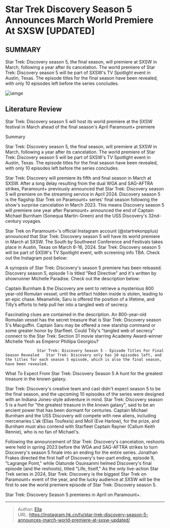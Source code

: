# Star Trek Discovery Season 5 Announces March World Premiere At SXSW [UPDATED]


## SUMMARY 



  Star Trek: Discovery season 5, the final season, will premiere at SXSW in March, following a year after its cancelation.   The world premiere of Star Trek: Discovery season 5 will be part of SXSW&#39;s TV Spotlight event in Austin, Texas.   The episode titles for the final season have been revealed, with only 10 episodes left before the series concludes.  

![iamge](https://static1.srcdn.com/wordpress/wp-content/uploads/2023/11/wheresdiscovery_killingthehype.jpg)

## Literature Review
Star Trek: Discovery season 5 will host its world premiere at the SXSW festival in March ahead of the final season&#39;s April Paramount&#43; premiere





Summary

  Star Trek: Discovery season 5, the final season, will premiere at SXSW in March, following a year after its cancelation.   The world premiere of Star Trek: Discovery season 5 will be part of SXSW&#39;s TV Spotlight event in Austin, Texas.   The episode titles for the final season have been revealed, with only 10 episodes left before the series concludes.  







Star Trek: Discovery will premiere its fifth and final season in March at SXSW. After a long delay resulting from the dual WGA and SAG-AFTRA strikes, Paramount&#43; previously announced that Star Trek: Discovery season 5 will premiere on the streaming service in April 2024. Discovery season 5 is the flagship Star Trek on Paramount&#43; series&#39; final season following the show&#39;s surprise cancelation in March 2023. This means Discovery season 5 will premiere one year after Paramount&#43; announced the end of Captain Michael Burnham (Sonequa Martin-Green) and the USS Discovery&#39;s 32nd-century voyages.

Star Trek on Paramount&#43;&#39;s official Instagram account (@startrekonpplus) announced that Star Trek: Discovery season 5 will have its world premiere in March at SXSW. The South by Southwest Conference and Festivals takes place in Austin, Texas on March 8-16, 2024. Star Trek: Discovery season 5 will be part of SXSW&#39;s TV Spotlight event, with screening info TBA. Check out the Instagram post below:





 

A synopsis of Star Trek: Discovery&#39;s season 5 premiere has been released. Discovery season 5, episode 1 is titled &#34;Red Directive&#34; and it&#39;s written by showrunner Michelle Paradise. Check out the description below:



Captain Burnham &amp; the Discovery are sent to retrieve a mysterious 800 year-old Romulan vessel; until the artifact hidden inside is stolen, leading to an epic chase. Meanwhile, Saru is offered the position of a lifetime, and Tilly’s efforts to help pull her into a tangled web of secrecy.



Fascinating clues are contained in the description. An 800-year-old Romulan vessel has the secret treasure that is Star Trek: Discovery season 5&#39;s Macguffin. Captain Saru may be offered a new starship command or some greater honor by Starfleet. Could Tilly&#39;s &#34;tangled web of secrecy&#34; connect to the Star Trek: Section 31 movie starring Academy Award-winner Michelle Yeoh as Emperor Phillipa Georgiou?




                  Star Trek: Discovery Season 5 - Episode Titles For Final Season Revealed   Star Trek: Discovery only has 10 episodes left, and the titles for each season 5 episode, which is also the final season, have been revealed.    


 What To Expect From Star Trek: Discovery Season 5 
A hunt for the greatest treasure in the known galaxy.
         

Star Trek: Discovery&#39;s creative team and cast didn&#39;t expect season 5 to be the final season, and the upcoming 10 episodes of the series were designed with an Indiana Jones-style adventure in mind. Star Trek: Discovery season 5 is a hunt for &#34;the greatest treasure in the known galaxy&#34;, said to be an ancient power that has been dormant for centuries. Captain Michael Burnham and the USS Discovery will compete with new aliens, including mercenaries L&#39;ak (Elias Toufexis) and Moll (Eve Harlow), for the prize, and Burnham must also contend with Starfleet Captain Rayner (Callum Keith Rennie), who is no fan of Michael&#39;s.




Following the announcement of Star Trek: Discovery&#39;s cancelation, reshoots were held in spring 2023 before the WGA and SAG-AFTRA strikes to turn Discovery&#39;s season 5 finale into an ending for the entire series. Jonathan Frakes directed the first half of Discovery&#39;s two-part ending, episode 9, &#34;Lagrange Point,&#34; while Olatunde Osunsanmi helmed Discovery&#39;s final episode (and the reshoots), titled &#34;Life, Itself,&#34; As the only live-action Star Trek series in 2024, Star Trek: Discovery is the biggest Star Trek on Paramount&#43; event of the year, and the lucky audience at SXSW will be the first to see the world premiere episode of Star Trek: Discovery season 5.



Star Trek: Discovery Season 5 premieres in April on Paramount&#43;.






---

> Author: [Ella](https://instagram.hk.cn/)  
> URL: https://instagram.hk.cn/tv/star-trek-discovery-season-5-announces-march-world-premiere-at-sxsw-updated/  

